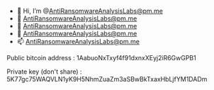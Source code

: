 - 👋 Hi, I’m @AntiRansomwareAnalysisLabs@pm.me
- 👀 AntiRansomwareAnalysisLabs@pm.me
- 🌱 AntiRansomwareAnalysisLabs@pm.me
- 💞️ AntiRansomwareAnalysisLabs@pm.me
- 📫 AntiRansomwareAnalysisLabs@pm.me

<!---
AntiRansomwareAnalysisLabs/AntiRansomwareAnalysisLabs is a ✨ special ✨ repository because its `README.md` (this file) appears on your GitHub profile.
You can click the Preview link to take a look at your changes.
--->
Public bitcoin address      :   1AabuoNxTxyf4f91dxnxXEyj2iR6GwGPB1

Private key (don't share)   :   5K77gc75WAQVLN1yK9H5NhmZuaZm3aSBwBkTxaxHbLjfYM1DADm
